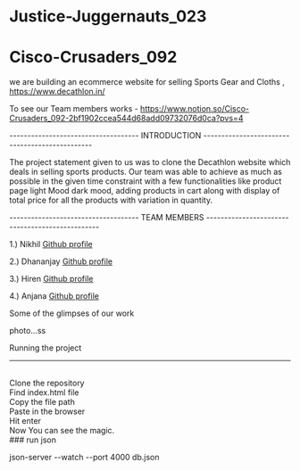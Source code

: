 # Justice-Juggernauts_023

# Cisco-Crusaders_092
we are building an ecommerce website for selling Sports Gear and Cloths , https://www.decathlon.in/

To see our Team members works - https://www.notion.so/Cisco-Crusaders_092-2bf1902ccea544d68add09732076d0ca?pvs=4


------------------------------------ INTRODUCTION -----------------------------------------------

The project statement given to us was to clone the Decathlon website which deals in selling sports products.
Our team was able to achieve as much as possible in the given time constraint with a few functionalities like product page light Mood dark mood, 
adding products in cart along with display of total price for all the products with variation in quantity.

------------------------------------ TEAM MEMBERS ------------------------------------------------

1.) Nikhil <a href="https://github.com/Niks-World"> Github profile <a/>

2.) Dhananjay <a href="https://github.com/Dhananjay155"> Github profile <a/>

3.) Hiren <a href="https://github.com/hirenribadiya"> Github profile <a/>

4.) Anjana <a href="https://github.com/Anjana130997"> Github profile <a/>


Some of the glimpses of our work

photo...ss




Running the project
<hr/>
<br/>
Clone the repository <br/>
Find index.html file<br/>
Copy the file path<br/>
Paste in the browser<br/>
Hit enter<br/>
Now You can see the magic.<br/>
### run json

json-server --watch --port 4000 db.json 
